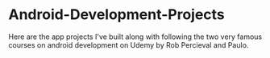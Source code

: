 # Android-Development-Projects
Here are the app projects I've built along with following the two very famous courses on android development on Udemy by Rob Percieval and Paulo. 
